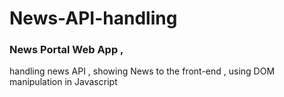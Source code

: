 # News-API-handling
### News Portal Web App , 
handling news API , showing News to the front-end , using  DOM manipulation in Javascript
